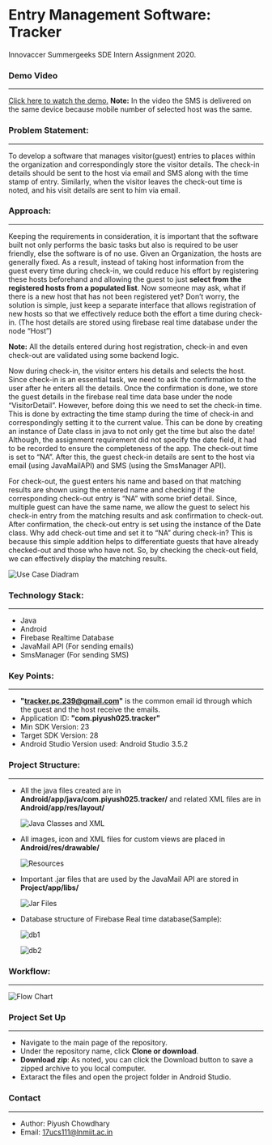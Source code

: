 # Entry Management Software: Tracker
Innovaccer Summergeeks SDE Intern Assignment 2020.

### Demo Video
___
[Click here to watch the demo.](https://youtu.be/01gJmFQ1gGI)
**Note:** In the video the SMS is delivered on the same device because mobile number of selected host was the same.
### Problem Statement:
___
To develop a software that manages visitor(guest) entries to places within the organization and correspondingly store the visitor details. The check-in details should be sent to the host via email and SMS along with the time stamp of entry. Similarly, when the visitor leaves the check-out time is noted, and his visit details are sent to him via email.

### Approach:
___
Keeping the requirements in consideration, it is important that the software built not only performs the basic tasks but also is required to be user friendly, else the software is of no use.
Given an Organization, the hosts are generally fixed. As a result, instead of taking host information from the guest every time during check-in, we could reduce his effort by registering these hosts beforehand and allowing the guest to just **select from the registered hosts from a populated list**. Now someone may ask, what if there is a new host that has not been registered yet? Don’t worry, the solution is simple, just keep a separate interface that allows registration of new hosts so that we effectively reduce both the effort a time during check-in.
(The host details are stored using firebase real time database under the node “Host”)

**Note:** All the details entered during host registration, check-in and even check-out are validated using some backend logic.

Now during check-in, the visitor enters his details and selects the host. Since check-in is an essential task, we need to ask the confirmation to the user after he enters all the details. Once the confirmation is done, we store the guest details in the firebase real time data base under the node “VisitorDetail”. However, before doing this we need to set the check-in time. This is done by extracting the time stamp during the time of check-in and correspondingly setting it to the current value. This can be done by creating an instance of Date class in java to not only get the time but also the date! Although, the assignment requirement did not specify the date field, it had to be recorded to ensure the completeness of the app. The check-out time is set to “NA”. After this, the guest check-in details are sent to the host via email (using JavaMailAPI) and SMS (using the SmsManager API).

For check-out, the guest enters his name and based on that matching results are shown using the entered name and checking if the corresponding check-out entry is “NA” with some brief detail. Since, multiple guest can have the same name, we allow the guest to select his check-in entry from the matching results and ask confirmation to check-out. After confirmation, the check-out entry is set using the instance of the Date class.
Why add check-out time and set it to “NA” during check-in? This is because this simple addition helps to differentiate guests that have already checked-out and those who have not. So, by checking the check-out field, we can effectively display the matching results.

![Use Case Diadram](https://drive.google.com/uc?export=view&id=13qcyD2UQkpzSMVGa_2zWvxfLwLpjkGkB)

### Technology Stack:
___
* Java
* Android
* Firebase Realtime Database
* JavaMail API (For sending emails)
* SmsManager (For sending SMS)

### Key Points:
___
* **"tracker.pc.239@gmail.com"** is the common email id through which the guest and the host receive the emails.
* Application ID: **"com.piyush025.tracker"**
* Min SDK Version: 23
* Target SDK Version: 28
* Android Studio Version used: Android Studio 3.5.2

### Project Structure:
___
* All the java files created are in **Android/app/java/com.piyush025.tracker/**  and related XML files are in **Android/app/res/layout/**

     ![Java Classes and XML](https://drive.google.com/uc?export=view&id=1Xc7le-1YvOWuW89tsznYrRb8E0rx_rrO)

* All images, icon and XML files for custom views are placed in **Android/res/drawable/**

    ![Resources](https://drive.google.com/uc?export=view&id=1PUhjgjnh0ncXrf7PdejS2lk-XclW75t8)

* Important .jar files that are used by the JavaMail API are stored in **Project/app/libs/**
    
    ![Jar Files](https://drive.google.com/uc?export=view&id=1SXQXJNzGUa4tu-SQBz1HvB0LO3BLvNw1)

* Database structure of Firebase Real time database(Sample):

    ![db1](https://drive.google.com/uc?export=view&id=12qpGDtdyGcIJvZJBfkTRjbYC-HdoFBOC)
    
    ![db2](https://drive.google.com/uc?export=view&id=1cfVlMLWu6beSc_ptrgK0GhDYzY_vGQZm)
    
### Workflow:
___
   ![Flow Chart](https://drive.google.com/uc?export=view&id=1MHSqOULME9J8oS3hLGkt-eyy-OWXrylI)
   
### Project Set Up
___

*  Navigate to the main page of the repository.
*  Under the repository name, click **Clone or download**.
*  **Download zip**: As noted, you can click the Download button to save a zipped archive to you local computer.
*  Extaract the files and open the project folder in Android Studio.

### Contact
___

* Author: Piyush Chowdhary
* Email: 17ucs111@lnmiit.ac.in


